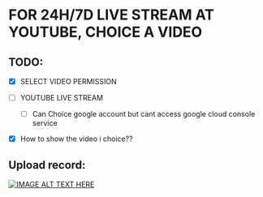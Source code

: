 # FOR 24H/7D LIVE STREAM AT YOUTUBE, CHOICE A VIDEO

## TODO:
- [X] SELECT VIDEO PERMISSION
- [ ] YOUTUBE LIVE STREAM
  - [ ] Can Choice google account but cant access google cloud console service 
- [X] How to show the video i choice??


## Upload record:

[![IMAGE ALT TEXT HERE](https://img.youtube.com/vi/fQj3g6tzgKQ/0.jpg)](https://www.youtube.com/watch?v=fQj3g6tzgKQ)
